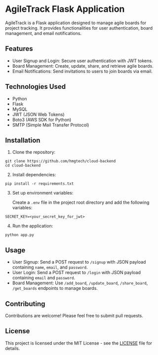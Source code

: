 # AgileTrack Flask Application

AgileTrack is a Flask application designed to manage agile boards for project tracking. It provides functionalities for user authentication, board management, and email notifications.

## Features

- User Signup and Login: Secure user authentication with JWT tokens.
- Board Management: Create, update, share, and retrieve agile boards.
- Email Notifications: Send invitations to users to join boards via email.

## Technologies Used

- Python
- Flask
- MySQL
- JWT (JSON Web Tokens)
- Boto3 (AWS SDK for Python)
- SMTP (Simple Mail Transfer Protocol)

## Installation

1. Clone the repository:

```
git clone https://github.com/hmgtech/cloud-backend
cd cloud-backend
```


2. Install dependencies:
```
pip install -r requirements.txt
```

3. Set up environment variables:
   
   Create a `.env` file in the project root directory and add the following variables:

```
SECRET_KEY=<your_secret_key_for_jwt>
```

4. Run the application:

```
python app.py
```


## Usage

- User Signup: Send a POST request to `/signup` with JSON payload containing `name`, `email`, and `password`.
- User Login: Send a POST request to `/login` with JSON payload containing `email` and `password`.
- Board Management: Use `/add_board`, `/update_board`, `/share_board`, `/get_boards` endpoints to manage boards.

## Contributing

Contributions are welcome! Please feel free to submit pull requests.

## License

This project is licensed under the MIT License - see the [LICENSE](LICENSE) file for details.
